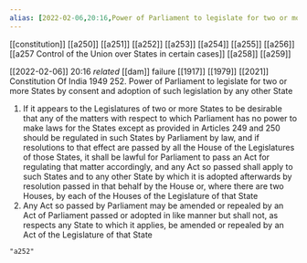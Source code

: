 ```yaml
---
alias: [2022-02-06,20:16,Power of Parliament to legislate for two or more States by consent and adoption of such legislation by any other State]
---
```

[[constitution]] [[a250]] [[a251]] [[a252]] [[a253]] [[a254]] [[a255]] [[a256]] [[a257 Control of the Union over States in certain cases]] [[a258]] [[a259]]

[[2022-02-06]] 20:16 _related_ [[dam]] failure [[1917]] [[1979]] [[2021]]
Constitution Of India 1949
252. Power of Parliament to legislate for two or more States by consent and adoption of such legislation by any other State
1) If it appears to the Legislatures of two or more States to be desirable that any of the matters with respect to which Parliament has no power to make laws for the States except as provided in Articles 249 and 250 should be regulated in such States by Parliament by law, and if resolutions to that effect are passed by all the House of the Legislatures of those States, it shall be lawful for Parliament to pass an Act for regulating that matter accordingly, and any Act so passed shall apply to such States and to any other State by which it is adopted afterwards by resolution passed in that behalf by the House or, where there are two Houses, by each of the Houses of the Legislature of that State
2) Any Act so passed by Parliament may be amended or repealed by an Act of Parliament passed or adopted in like manner but shall not, as respects any State to which it applies, be amended or repealed by an Act of the Legislature of that State
```query
"a252"
```